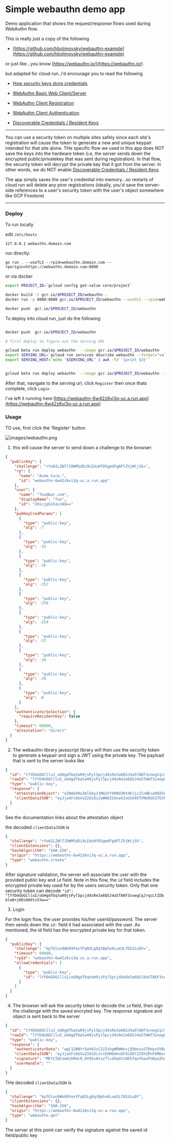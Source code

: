 
# Simple webauthn demo app


Demo application that shows the request/response flows used during WebAuthn flow.

This is really just a copy of the following

- [https://github.com/hbolimovsky/webauthn-example](https://github.com/hbolimovsky/webauthn-example)

or just like...you know [https://webauthn.io/](https://webauthn.io/)


but adapted for cloud run..i'd encourage you to read the following

- [How security keys store credentials](https://duo.com/labs/tech-notes/how-security-keys-store-credentials)

- [WebAuthn Basic Web Client/Server](https://www.herbie.dev/blog/webauthn-basic-web-client-server/)

- [WebAuthn Client Registration](https://developers.yubico.com/WebAuthn/WebAuthn_Developer_Guide/WebAuthn_Client_Registration.html)

- [WebAuthn Client Authentication](https://developers.yubico.com/WebAuthn/WebAuthn_Developer_Guide/WebAuthn_Client_Authentication.html)

- [Discoverable Credentials / Resident Keys](https://developers.yubico.com/WebAuthn/WebAuthn_Developer_Guide/Resident_Keys.html)

---

You can use a security token on multiple sites safely since each site's registration will cause the token to generate a new and unique keypair intended for that site alone.  THe specific flow we used in this app does *NOT* save the keys into the hardware token (i.e, the server sends down the encrypted public/privatekey that was sent during registration).  In that flow, the security token will decrypt the private key that it got from the server.  In other words, we do NOT enable [Discoverable Credentials / Resident Keys](https://developers.yubico.com/WebAuthn/WebAuthn_Developer_Guide/Resident_Keys.html)

The app simply saves the user's credential into memory...so restarts of cloud run will delete any piror registrations (ideally, you'd save the server-side references to a user's security token with the user's object somewhere like GCP Firestore)


---

### Deploy

To run locally

edit `/etc/hosts`
```
127.0.0.1 webauthn.domain.com
```

run directly:

```
go run . --useTLS --rpid=webauthn.domain.com --rporigin=https://webauthn.domain.com:8080
```

or via docker

```bash
export PROJECT_ID=`gcloud config get-value core/project`

docker build -t gcr.io/$PROJECT_ID/webauthn .
docker run -p 8080:8080 gcr.io/$PROJECT_ID/webauthn --useTLS --rpid=webauthn.domain.com --rporigin=https://webauthn.domain.com:8080

docker push  gcr.io/$PROJECT_ID/webauthn

```

To deploy into cloud run, just do the following 

```bash

docker push  gcr.io/$PROJECT_ID/webauthn

# first deploy to figure out the serving URL 

gcloud beta run deploy webauthn  --image gcr.io/$PROJECT_ID/webauthn  --allow-unauthenticated  --region us-central1  --platform=managed  -q
export SERVING_URL=`gcloud run services describe webauthn --format="value(status.url)"`
export SERVING_HOST=`echo "$SERVING_URL" | awk -F/ '{print $3}'`


gcloud beta run deploy webauthn  --image gcr.io/$PROJECT_ID/webauthn --args="--rpid=$SERVING_HOST,--rporigin=$SERVING_URL" --allow-unauthenticated  --region us-central1  --platform=managed  -q

```

After that, navigate to the serving url, click `Register` then once thats complete, click `Login`



I've left it running here [https://webauthn-6w42z6vi3q-uc.a.run.app](https://webauthn-6w42z6vi3q-uc.a.run.app)


### Usage

TO use,  first click the 'Register' button 

![images/webauthn.png](images/webauthn.png)

1. this will cause the server to send down a challenge to the browser:

```json
{
  "publicKey": {
    "challenge": "rYo6ILZWlTJOWMSdDi9LEduHfO5gmdFg6PlZVjWtjSk=",
    "rp": {
      "name": "Acme Corp.",
      "id": "webauthn-6w42z6vi3q-uc.a.run.app"
    },
    "user": {
      "name": "foo@bar.com",
      "displayName": "foo",
      "id": "2OicjpGihaLnAQ=="
    },
    "pubKeyCredParams": [
      {
        "type": "public-key",
        "alg": -7
      },
      {
        "type": "public-key",
        "alg": -35
      },
      {
        "type": "public-key",
        "alg": -36
      },
      {
        "type": "public-key",
        "alg": -257
      },
      {
        "type": "public-key",
        "alg": -258
      },
      {
        "type": "public-key",
        "alg": -259
      },
      {
        "type": "public-key",
        "alg": -37
      },
      {
        "type": "public-key",
        "alg": -38
      },
      {
        "type": "public-key",
        "alg": -39
      },
      {
        "type": "public-key",
        "alg": -8
      }
    ],
    "authenticatorSelection": {
      "requireResidentKey": false
    },
    "timeout": 60000,
    "attestation": "direct"
  }
}
```


2. The webauthn library javascript library will then use the security token to generate a keypair and sign a JWT using the private key.  The payload that is sent to the server looks like

```json
{
  "id": "lYYD4GOGClluI_oGHgdfbqtwH9jsPyl5pcjd4sRe3a6QSJ4a5TAKF3snegCqJrqcLtIDbbloB-jHOz6HXtvSYw",
  "rawId": "lYYD4GOGClluI_oGHgdfbqtwH9jsPyl5pcjd4sRe3a6QSJ4a5TAKF3snegCqJrqcLtIDbbloB-jHOz6HXtvSYw",
  "type": "public-key",
  "response": {
    "attestationObject": "o2NmbXRoZmlkby11MmZnYXR0U3RtdKJjc2lnWEcwRQIhAKRQdmuL970EP3iXl3whHLL4NwAsFj50zZ8OZm_konaqAiBvGFLhftvVQeWNIzyKG6wL5b7_ZuZP7ZAYvzbAs0cwYmN4NWOBWQLBMIICvTCCAaWgAwIBAgIEHo-HNDANBgkqhkiG9w0BAQsFADAuMSwwKgYDVQQDEyNZdWJpY28gVTJGIFJvb3QgQ0EgU2VyaWFsIDQ1NzIwMDYzMTAgFw0xNDA4MDEwMDAwMDBaGA8yMDUwMDkwNDAwMDAwMFowbjELMAkGA1UEBhMCU0UxEjAQBgNVBAoMCVl1YmljbyBBQjEiMCAGA1UECwwZQXV0aGVudGljYXRvciBBdHRlc3RhdGlvbjEnMCUGA1UEAwweWXViaWNvIFUyRiBFRSBTZXJpYWwgNTEyNzIyNzQwMFkwEwYHKoZIzj0CAQYIKoZIzj0DAQcDQgAEqHn4IzjtFJS6wHBLzH_GY9GycXFZdiQxAcdgURXXwVKeKBwcZzItOEtc1V3T6YGNX9hcIq8ybgxk_CCv4z8jZqNsMGowIgYJKwYBBAGCxAoCBBUxLjMuNi4xLjQuMS40MTQ4Mi4xLjcwEwYLKwYBBAGC5RwCAQEEBAMCBDAwIQYLKwYBBAGC5RwBAQQEEgQQL8BXn4ETR-qxFrtajbkgKjAMBgNVHRMBAf8EAjAAMA0GCSqGSIb3DQEBCwUAA4IBAQCGk_9i3w1XedR0jX_I0QInMYqOWA5qOlfBCOlOA8OFaLNmiU_OViS-Sj79fzQRiz2ZN0P3kqGYkWDI_JrgsE49-e4V4-iMBPyCqNy_WBjhCNzCloV3rnn_ZiuUc0497EWXMF1z5uVe4r65zZZ4ygk15TPrY4-OJvq7gXzaRB--mDGDKuX24q2ZL56720xiI4uPjXq0gdbTJjvNv55KV1UDcJiK1YE0QPoDLK22cjyt2PjXuoCfdbQ8_6Clua3RQjLvnZ4UgSY4IzxMpKhzufismOMroZFnYG4VkJ_N20ot_72uRiAkn5pmRqyB5IMtERn-v6pzGogtolp3gn1G0ZAXaGF1dGhEYXRhWMTCALVkc1itLCHQlwLbZmyGBZFZay-NDkefG5JNsfK_lkEAAAAAAAAAAAAAAAAAAAAAAAAAAABAlYYD4GOGClluI_oGHgdfbqtwH9jsPyl5pcjd4sRe3a6QSJ4a5TAKF3snegCqJrqcLtIDbbloB-jHOz6HXtvSY6UBAgMmIAEhWCDo60Kk17zAe-7HuQXTvigWo0RMOEGBXQEo8fz1lY1yMSJYIKBu4iZ-1tNvBpBO-KrpM2a59FRhP877_UDFvDeZddl2",
    "clientDataJSON": "eyJjaGFsbGVuZ2UiOiJyWW82SUxaV2xUSk9XTVNkRGk5TEVkdUhmTzVnbWRGZzZQbFpWald0alNrIiwiY2xpZW50RXh0ZW5zaW9ucyI6e30sImhhc2hBbGdvcml0aG0iOiJTSEEtMjU2Iiwib3JpZ2luIjoiaHR0cHM6Ly93ZWJhdXRobi02dzQyejZ2aTNxLXVjLmEucnVuLmFwcCIsInR5cGUiOiJ3ZWJhdXRobi5jcmVhdGUifQ"
  }
}
```
See the documentation links about the attestation object

the decoded `clientDataJSON` is

```json
{
  "challenge": "rYo6ILZWlTJOWMSdDi9LEduHfO5gmdFg6PlZVjWtjSk",
  "clientExtensions": {},
  "hashAlgorithm": "SHA-256",
  "origin": "https://webauthn-6w42z6vi3q-uc.a.run.app",
  "type": "webauthn.create"
}
```

After signature validation, the server will associate the user with the provided public key and `id` field.  Note in this flow, the `id` field includes the encrypted private key used for by the users security token.  Only that one security token can decode `"id": "lYYD4GOGClluI/oGHgdfbqtwH9jsPyl5pcjd4sRe3a6QSJ4a5TAKF3snegCqJrqcLtIDbbloB+jHOz6HXtvSYw=="`

3. Login

For the login flow, the user provides his/her userid/password.  The server then sends down the `id:` field it had associated with the user.  As mentioned, the id field has the encrypted private key for that token.

```json
{
  "publicKey": {
    "challenge": "kp7Glun8Wb89YexYFqN3Lg8qtBphvKLum3LfOIdiuOY=",
    "timeout": 60000,
    "rpId": "webauthn-6w42z6vi3q-uc.a.run.app",
    "allowCredentials": [
      {
        "type": "public-key",
        "id": "lYYD4GOGClluI/oGHgdfbqtwH9jsPyl5pcjd4sRe3a6QSJ4a5TAKF3snegCqJrqcLtIDbbloB+jHOz6HXtvSYw=="
      }
    ]
  }
}
```
4. The browser will ask the security token to decode the `id` field, then sign the challenge with the saved encryted key.  The response signature and object is sent back to the server

```json
{
  "id": "lYYD4GOGClluI_oGHgdfbqtwH9jsPyl5pcjd4sRe3a6QSJ4a5TAKF3snegCqJrqcLtIDbbloB-jHOz6HXtvSYw",
  "rawId": "lYYD4GOGClluI_oGHgdfbqtwH9jsPyl5pcjd4sRe3a6QSJ4a5TAKF3snegCqJrqcLtIDbbloB-jHOz6HXtvSYw",
  "type": "public-key",
  "response": {
    "authenticatorData": "wgC1ZHNYrSwh0JcC22ZshgWRWWsvjQ5HnxuSTbHyv5YBAAAABA",
    "clientDataJSON": "eyJjaGFsbGVuZ2UiOiJrcDdHbHVuOFdiODlZZXhZRnFOM0xnOHF0QnBodktMdW0zTGZPSWRpdU9ZIiwiY2xpZW50RXh0ZW5zaW9ucyI6e30sImhhc2hBbGdvcml0aG0iOiJTSEEtMjU2Iiwib3JpZ2luIjoiaHR0cHM6Ly93ZWJhdXRobi02dzQyejZ2aTNxLXVjLmEucnVuLmFwcCIsInR5cGUiOiJ3ZWJhdXRobi5nZXQifQ",
    "signature": "MEYCIQCew6zhRmc0_HV95sAtxzTlcd5q4tsDD5fqxYGaxPoBywIhAPMXbU32JXEuhcBAe0c1sFOsMLNOJKG67BNz1_awaQLK",
    "userHandle": ""
  }
}
```

THe decoded `clientDataJSON` is

```json
{
  "challenge": "kp7Glun8Wb89YexYFqN3Lg8qtBphvKLum3LfOIdiuOY",
  "clientExtensions": {},
  "hashAlgorithm": "SHA-256",
  "origin": "https://webauthn-6w42z6vi3q-uc.a.run.app",
  "type": "webauthn.get"
}
```

The server at this point can verify the signature against the saved id field/public key

